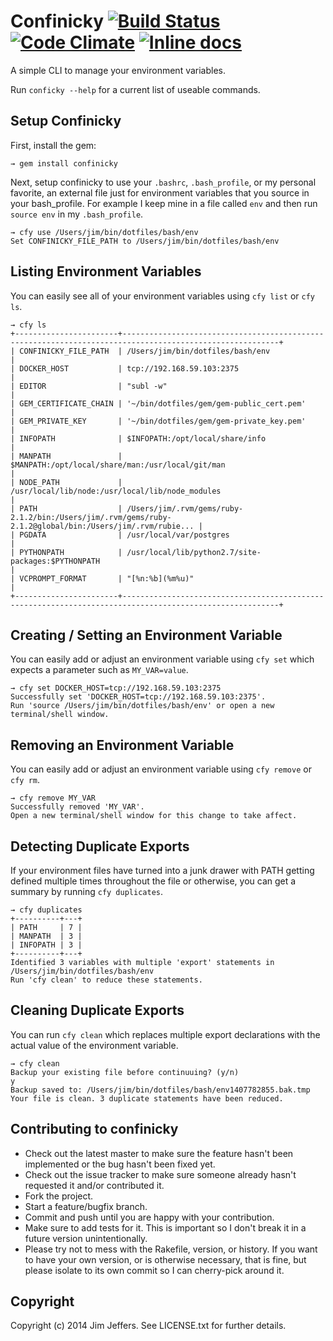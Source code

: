 # Confinicky [![Build Status](https://travis-ci.org/jimjeffers/confinicky.png)](https://travis-ci.org/jimjeffers/confinicky) [![Code Climate](https://codeclimate.com/github/jimjeffers/confinicky.png)](https://codeclimate.com/github/jimjeffers/confinicky) [![Inline docs](http://inch-ci.org/github/jimjeffers/confinicky.png)](http://inch-ci.org/github/jimjeffers/confinicky)

A simple CLI to manage your environment variables.

Run `conficky --help` for a current list of useable commands.

## Setup Confinicky

First, install the gem: 

```
→ gem install confinicky
```

Next, setup confinicky to use your `.bashrc`, `.bash_profile`, or my personal favorite, an external file just for environment variables that you source in your bash_profile. For example I keep mine in a file called `env` and then run `source env` in my `.bash_profile`.

```
→ cfy use /Users/jim/bin/dotfiles/bash/env
Set CONFINICKY_FILE_PATH to /Users/jim/bin/dotfiles/bash/env
```

## Listing Environment Variables

You can easily see all of your environment variables using `cfy list` or `cfy ls`.

```
→ cfy ls
+-----------------------+---------------------------------------------------------------------------------------------------------+
| CONFINICKY_FILE_PATH  | /Users/jim/bin/dotfiles/bash/env                                                                        |
| DOCKER_HOST           | tcp://192.168.59.103:2375                                                                               |
| EDITOR                | "subl -w"                                                                                               |
| GEM_CERTIFICATE_CHAIN | '~/bin/dotfiles/gem/gem-public_cert.pem'                                                                |
| GEM_PRIVATE_KEY       | '~/bin/dotfiles/gem/gem-private_key.pem'                                                                |
| INFOPATH              | $INFOPATH:/opt/local/share/info                                                                         |
| MANPATH               | $MANPATH:/opt/local/share/man:/usr/local/git/man                                                        |
| NODE_PATH             | /usr/local/lib/node:/usr/local/lib/node_modules                                                         |
| PATH                  | /Users/jim/.rvm/gems/ruby-2.1.2/bin:/Users/jim/.rvm/gems/ruby-2.1.2@global/bin:/Users/jim/.rvm/rubie... |
| PGDATA                | /usr/local/var/postgres                                                                                 |
| PYTHONPATH            | /usr/local/lib/python2.7/site-packages:$PYTHONPATH                                                      |
| VCPROMPT_FORMAT       | "[%n:%b](%m%u)"                                                                                         |
+-----------------------+---------------------------------------------------------------------------------------------------------+
```

## Creating / Setting an Environment Variable

You can easily add or adjust an environment variable using `cfy set` which expects a parameter such as `MY_VAR=value`.

```
→ cfy set DOCKER_HOST=tcp://192.168.59.103:2375
Successfully set 'DOCKER_HOST=tcp://192.168.59.103:2375'.
Run 'source /Users/jim/bin/dotfiles/bash/env' or open a new terminal/shell window.
```

## Removing an Environment Variable 

You can easily add or adjust an environment variable using `cfy remove` or `cfy rm`.

```
→ cfy remove MY_VAR
Successfully removed 'MY_VAR'.
Open a new terminal/shell window for this change to take affect.
```

## Detecting Duplicate Exports

If your environment files have turned into a junk drawer with PATH getting defined multiple times throughout the file or otherwise, you can get a summary by running `cfy duplicates`.

```
→ cfy duplicates
+----------+---+
| PATH     | 7 |
| MANPATH  | 3 |
| INFOPATH | 3 |
+----------+---+
Identified 3 variables with multiple 'export' statements in /Users/jim/bin/dotfiles/bash/env
Run 'cfy clean' to reduce these statements.
```

## Cleaning Duplicate Exports

You can run `cfy clean` which replaces multiple export declarations with the actual value of the environment variable.

```
→ cfy clean
Backup your existing file before continuuing? (y/n)
y
Backup saved to: /Users/jim/bin/dotfiles/bash/env1407782855.bak.tmp
Your file is clean. 3 duplicate statements have been reduced.
```

## Contributing to confinicky

* Check out the latest master to make sure the feature hasn't been implemented or the bug hasn't been fixed yet.
* Check out the issue tracker to make sure someone already hasn't requested it and/or contributed it.
* Fork the project.
* Start a feature/bugfix branch.
* Commit and push until you are happy with your contribution.
* Make sure to add tests for it. This is important so I don't break it in a future version unintentionally.
* Please try not to mess with the Rakefile, version, or history. If you want to have your own version, or is otherwise necessary, that is fine, but please isolate to its own commit so I can cherry-pick around it.

## Copyright

Copyright (c) 2014 Jim Jeffers. See LICENSE.txt for further details.

